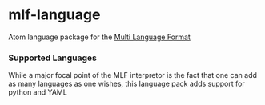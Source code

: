# mlf-language
Atom language package for the [Multi Language Format](https://github.com/joshcamas/mlf-unity)

### Supported Languages
While a major focal point of the MLF interpretor is the fact that one can add as many languages as one wishes, this language pack adds support for python and YAML
